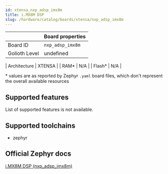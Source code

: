 ```yaml
---
id: xtensa_nxp_adsp_imx8m
title: i.MX8M DSP
slug: /hardware/catalog/boards/xtensa/nxp_adsp_imx8m
---
```


[//]: # (This is an auto-generated file, do not edit! Changes to it will be lost upon re-generation)



|                | Board properties     |
| -------------  | -------------------- |
| Board ID       | `nxp_adsp_imx8m` |
| Golioth Level  | undefined       |

| Architecture   | XTENSA |
| RAM*           | N/A |
| Flash*         | N/A |

\* values are as reported by Zephyr `.yaml` board files, which don't represent the overall available resources



## Supported features

List of supported features is not available.

## Supported toolchains

* zephyr

## Official Zephyr docs

[i.MX8M DSP (nxp_adsp_imx8m)](https://docs.zephyrproject.org/latest/boards/xtensa/nxp_adsp_imx8m/doc/index.html)
